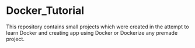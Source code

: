 # Docker_Tutorial
This repository contains small projects which were created in the attempt to learn Docker and creating app using Docker or Dockerize any premade project.
